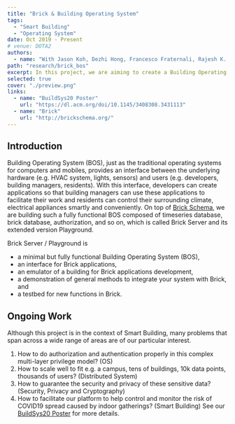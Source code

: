 ```yaml
---
title: "Brick & Building Operating System"
tags:
  - "Smart Building"
  - "Operating System"
date: Oct 2019 - Present
# venue: DOTA2
authors:
  - name: "With Jason Koh, Dezhi Hong, Francesco Fraternali, Rajesh K. Gupta."
path: "research/brick_bos"
excerpt: In this project, we are aiming to create a Building Operating System (BOS) providing an interface between the underlying building hardware (e.g. HVAC system, light, sensor) and users (e.g. developers, building managers, residents). With this interface, developers can create applications to make the life of building managers and residents easier.
selected: true
cover: "./preview.png"
links:
  - name: "BuildSys20 Poster"
    url: "https://dl.acm.org/doi/10.1145/3408308.3431113"
  - name: "Brick"
    url: "http://brickschema.org/"
---
```


## Introduction

Building Operating System (BOS), just as the traditional operating systems for computers and mobiles, provides an interface between the underlying hardware (e.g. HVAC system, lights, sensors) and users (e.g. developers, building managers, residents). With this interface, developers can create applications so that building managers can use these applications to facilitate their work and residents can control their surrounding climate, electrical appliances smartly and conveniently. On top of [Brick Schema](https://brickschema.org/), we are building such a fully functional BOS composed of timeseries database, brick database, authorization, and so on, which is called Brick Server and its extended version Playground.

Brick Server / Playground is

- a minimal but fully functional Building Operating System (BOS),
- an interface for Brick applications,
- an emulator of a building for Brick applications development,
- a demonstration of general methods to integrate your system with Brick, and
- a testbed for new functions in Brick.


## Ongoing Work

Although this project is in the context of Smart Building, many problems that span across a wide range of areas are of our particular interest. 
1. How to do authorization and authentication properly in this complex multi-layer privilege model? (OS)
2. How to scale well to fit e.g. a campus, tens of buildings, 10k data points, thousands of users? (Distributed System)
3. How to guarantee the security and privacy of these sensitive data? (Security, Privacy and Cryptography)
4. How to facilitate our platform to help control and monitor the risk of COVID19 spread caused by indoor gatherings? (Smart Building) See our [BuildSys20 Poster](buildsys20postersdemos-final8.pdf) for more details.


